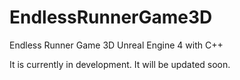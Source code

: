 # EndlessRunnerGame3D
 Endless Runner Game 3D Unreal Engine 4 with C++


It is currently in development. It will be updated soon.
